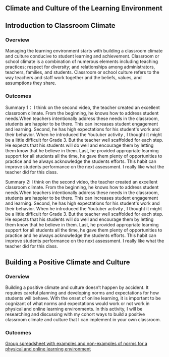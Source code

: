 ## Climate and Culture of the Learning Environment

## Introduction to Classroom Climate

### Overview

Managing the learning environment starts with building a classroom climate and culture conducive to student learning and achievement. Classroom or school climate is a combination of numerous elements including teaching practices; respect for diversity; and relationships among administrators, teachers, families, and students. Classroom or school culture refers to the way teachers and staff work together and the beliefs, values, and assumptions they share.

### Outcomes

Summary 1： I think on the second video, the teacher created an excellent classroom climate. From the beginning, he knows how to address student needs.When teachers intentionally address these needs in the classroom, students are happier to be there. This can increases student engagement and learning. Second, he has high expectations for his student's work and their behavior. When he introduced the Youtuber activity , I thought it might be a little difficult for Grade 3. But the teacher well scaffolded for each step. He expects that his students will do well and encourage them by letting them know that he believe in them. Last, he provided appropriate learning support for all students all the time, he gave them plenty of opportunities to practice and he always acknowledge the students efforts. This habit can improve students performance on the next assessment. I really like what the teacher did for this class.

Summary 2: I think on the second video, the teacher created an excellent classroom climate. From the beginning, he knows how to address student needs.When teachers intentionally address these needs in the classroom, students are happier to be there. This can increases student engagement and learning. Second, he has high expectations for his student's work and their behavior. When he introduced the Youtuber activity , I thought it might be a little difficult for Grade 3. But the teacher well scaffolded for each step. He expects that his students will do well and encourage them by letting them know that he believe in them. Last, he provided appropriate learning support for all students all the time, he gave them plenty of opportunities to practice and he always acknowledge the students efforts. This habit can improve students performance on the next assessment. I really like what the teacher did for this class.

## Building a Positive Climate and Culture

### Overview

Building a positive climate and culture doesn’t happen by accident. It requires careful planning and developing norms and expectations for how students will behave. With the onset of online learning, it is important to be cognizant of what norms and expectations would work or not work in physical and online learning environments. In this activity, I will be researching and discussing with my cohort ways to build a positive classroom climate and culture that I can implement in your own classroom. 


### Outcomes

[ Group spreadsheet with examples and non-examples of norms for a physical and online learning environment](https://padlet.com/yv00065/dq4kzw249r823cwg)